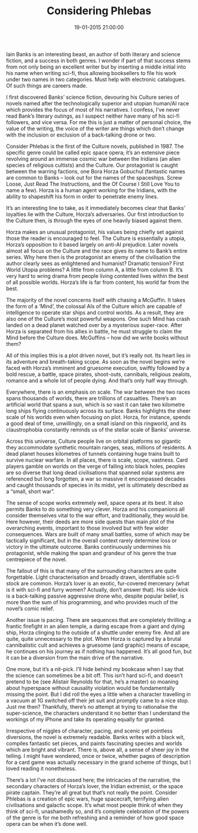 ﻿---
layout: post
title:  "Considering Phlebas"
date:   19-01-2015 21:00:00
---

Iain Banks is an interesting beast, an author of both literary and science fiction, and a success in both genres. I wonder if part of that success stems from not only being an excellent writer but by inserting a middle initial into his name when writing sci-fi, thus allowing booksellers to file his work under two names in two categories. Must help with electronic catalogues. Of such things are careers made.

I first discovered Banks’ science fiction, devouring his Culture series of novels named after the technologically superior and utopian human/AI race which provides the focus of most of his narratives. I confess, I’ve never read Bank’s literary outings, as I suspect neither have many of his sci-fi followers, and vice versa. For me this is just a matter of personal choice, the value of the writing, the voice of the writer are things which don’t change with the inclusion or exclusion of a back-talking drone or two.

Consider Phlebas is the first of the Culture novels, published in 1987. The specific genre could be called epic space opera; it’s an extensive piece revolving around an immense cosmic war between the Iridians (an alien species of religious cultists) and the Culture. Our protagonist is caught between the warring factions, one Bora Horza Gobuchul (fantastic names are common to Banks – look out for the names of the spaceships. Screw Loose, Just Read The Instructions, and the Of Course I Still Love You to name a few). Horza is a human agent working for the Iridians, with the ability to shapeshift his form in order to penetrate enemy lines. 

It’s an interesting line to take, as it immediately becomes clear that Banks’ loyalties lie with the Culture, Horza’s adversaries. Our first introduction to the Culture then, is through the eyes of one heavily biased against them.

Horza makes an unusual protagonist, his values being chiefly set against those the reader is encouraged to feel. The Culture is essentially a utopia, Horza’s opposition to it based largely on anti-AI prejudice. Later novels almost all focus on the Culture and the race gives its name to Bank’s entire series. Why here then is the protagonist an enemy of the civilisation the author clearly sees as enlightened and humanist? Dramatic tension? First World Utopia problems? A little from column A, a little from column B. It’s very hard to wring drama from people living contented lives within the best of all possible worlds. Horza’s life is far from content, his world far from the best.

The majority of the novel concerns itself with chasing a McGuffin. It takes the form of a ‘Mind’, the colossal AIs of the Culture which are capable of intelligence to operate star ships and control worlds. As a result, they are also one of the Culture’s most powerful weapons. One such Mind has crash landed on a dead planet watched over by a mysterious super-race. After Horza is separated from his allies in battle, he must struggle to claim the Mind before the Culture does. McGuffins – how did we write books without them?

All of this implies this is a plot driven novel, but it’s really not. Its heart lies in its adventure and breath-taking scope. As soon as the novel begins we’re faced with Horza’s imminent and gruesome execution, swiftly followed by a bold rescue, a battle, space pirates, shoot-outs, cannibals, religious zealots, romance and a whole lot of people dying. And that’s only half way through.

Everywhere, there is an emphasis on scale. The war between the two races spans thousands of worlds, there are trillions of casualties. There’s an artificial world that spans a sun, which is so vast it can take two kilometre long ships flying continuously across its surface. Banks highlights the sheer scale of his worlds even when focusing on plot. Horza, for instance, spends a good deal of time, unwillingly, on a small island on this ringworld, and its claustrophobia constantly reminds us of the stellar scale of Banks’ universe.

Across this universe, Culture people live on orbital platforms so gigantic they accommodate synthetic mountain ranges, seas, millions of residents. A dead planet houses kilometres of tunnels containing huge trains built to survive nuclear warfare. In all places, there is scale, scope, vastness. Card players gamble on worlds on the verge of falling into black holes, peoples are so diverse that long dead civilisations that spanned solar systems are referenced but long forgotten, a war so massive it encompassed decades and caught thousands of species in its midst, yet is ultimately described as a “small, short war”.

The sense of scope works extremely well, space opera at its best. It also permits Banks to do something very clever. Horza and his companions all consider themselves vital to the war effort, and traditionally, they would be. Here however, their deeds are more side quests than main plot of the overarching events, important to those involved but with few wider consequences. Wars are built of many small battles, some of which may be tactically significant, but in the overall context rarely determine loss or victory in the ultimate outcome. Banks continuously undermines his protagonist, while making the span and grandeur of his genre the true centrepiece of the novel.

The fallout of this is that many of the surrounding characters are quite forgettable. Light characterisation and broadly drawn, identifiable sci-fi stock are common.  Horza’s lover is an exotic, fur-covered mercenary (what is it with sci-fi and furry women? Actually, don’t answer that). His side-kick is a back-talking passive aggressive drone who, despite popular belief, is more than the sum of his programming, and who provides much of the novel’s comic relief.

Another issue is pacing. There are sequences that are completely thrilling: a frantic firefight in an alien temple, a daring escape from a giant and dying ship, Horza clinging to the outside of a shuttle under enemy fire. And all are quite, quite unnecessary to the plot. When Horza is captured by a brutal cannibalistic cult and achieves a gruesome (and graphic) means of escape, he continues on his journey as if nothing has happened. It’s all good fun, but it can be a diversion from the main drive of the narrative.

One more, but it’s a nit-pick. I’ll hide behind my bookcase when I say that the science can sometimes be a bit off. This isn’t hard sci-fi, and doesn’t pretend to be (see Alistair Reynolds for that, he’s a master) so moaning about hyperspace without causality violation would be fundamentally missing the point. But I did roll the eyes a little when a character travelling in a vacuum at 1G switched off their jet suit and promptly came to a nice stop. Just me then? Thankfully, there’s no attempt at trying to rationalise the super-science, the characters understand it no better than I understand the workings of my iPhone and take its operating equally for granted.

Irrespective of niggles of character, pacing, and scenic yet pointless diversions, the novel is extremely readable. Banks writes with a black wit, compiles fantastic set pieces, and paints fascinating species and worlds which are bright and vibrant. There is, above all, a sense of sheer joy in the telling. I might have wondered, once or twice, whether pages of description for a card game was actually necessary in the grand scheme of things, but I loved reading it nonetheless.

There’s a lot I’ve not discussed here; the intricacies of the narrative, the secondary characters of Horza’s lover, the Iridian extremist, or the space pirate captain. They’re all great but that’s not really the point. Consider Phlebas is a creation of epic wars, huge spacecraft, terrifying alien civilisations and galactic scope. It’s what most people think of when they think of sci-fi, unashamedly so, and it’s complete celebration of the powers of the genre is for me both refreshing and a reminder of how good space opera can be when it’s done well.

